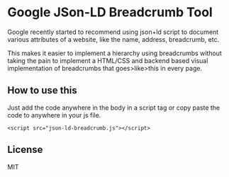 # Google JSon-LD Breadcrumb Tool

Google recently started to recommend using json+ld script to document various attributes of a website, like the name, address, breadcrumb, etc.

This makes it easier to implement a hierarchy using breadcrumbs without taking the pain to implement a HTML/CSS and backend based visual implementation of breadcrumbs that goes>like>this in every page.

## How to use this

Just add the code anywhere in the body in a script tag or copy paste the code to anywhere in your js file. 

```     
<script src="json-ld-breadcrumb.js"></script>
```

## License

MIT
